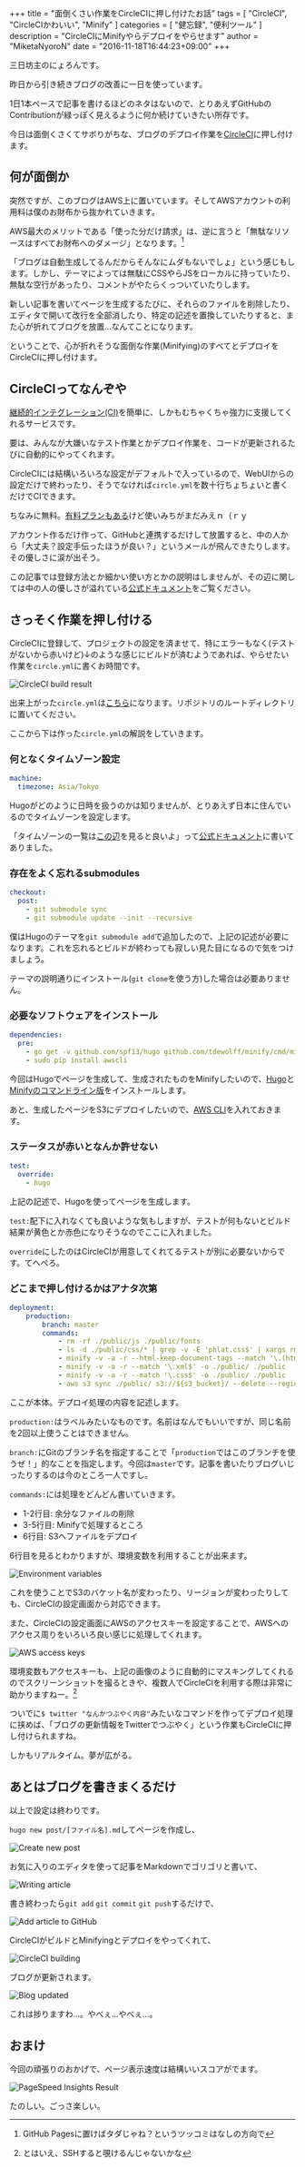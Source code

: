 +++
title = "面倒くさい作業をCircleCIに押し付けたお話"
tags = [
  "CircleCI",
  "CircleCIかわいい",
  "Minify"
]
categories = [
  "健忘録",
  "便利ツール"
]
description = "CircleCIにMinifyやらデプロイをやらせます"
author = "MiketaNyoroN"
date = "2016-11-18T16:44:23+09:00"
+++

三日坊主のにょろんです。

昨日から引き続きブログの改善に一日を使っています。

1日1本ペースで記事を書けるほどのネタはないので、とりあえずGitHubのContributionが緑っぽく見えるように何か続けていきたい所存です。

今日は面倒くさくてサボりがちな、ブログのデプロイ作業を[CircleCI](https://circleci.com/)に押し付けます。

<!--more-->


## 何が面倒か

突然ですが、このブログはAWS上に置いています。そしてAWSアカウントの利用料は僕のお財布から抜かれていきます。

AWS最大のメリットである「使った分だけ請求」は、逆に言うと「無駄なリソースはすべてお財布へのダメージ」となります。[^1]

「ブログは自動生成してるんだからそんなにムダもないでしょ」という感じもします。しかし、テーマによっては無駄にCSSやらJSをローカルに持っていたり、無駄な空行があったり、コメントがやたらくっついていたりします。

新しい記事を書いてページを生成するたびに、それらのファイルを削除したり、エディタで開いて改行を全部消したり、特定の記述を置換していたりすると、また心が折れてブログを放置…なんてことになります。

ということで、心が折れそうな面倒な作業(Minifying)のすべてとデプロイをCircleCIに押し付けます。


## CircleCIってなんぞや

[継続的インテグレーション(CI)](https://ja.wikipedia.org/wiki/%E7%B6%99%E7%B6%9A%E7%9A%84%E3%82%A4%E3%83%B3%E3%83%86%E3%82%B0%E3%83%AC%E3%83%BC%E3%82%B7%E3%83%A7%E3%83%B3)を簡単に、しかもむちゃくちゃ強力に支援してくれるサービスです。

要は、みんなが大嫌いなテスト作業とかデプロイ作業を、コードが更新されるたびに自動的にやってくれます。

CircleCIには結構いろいろな設定がデフォルトで入っているので、WebUIからの設定だけで終わったり、そうでなければ`circle.yml`を数十行ちょちょいと書くだけでCIできます。

ちなみに無料。[有料プランもある](https://circleci.com/pricing/)けど使いみちがまだみえｎ（ｒｙ

アカウント作るだけ作って、GitHubと連携するだけして放置すると、中の人から「大丈夫？設定手伝ったほうが良い？」というメールが飛んできたりします。その優しさに涙が出そう。

この記事では登録方法とか細かい使い方とかの説明はしませんが、その辺に関しては中の人の優しさが溢れている[公式ドキュメント](https://circleci.com/docs/getting-started/)をご覧ください。


## さっそく作業を押し付ける

CircleCIに登録して、プロジェクトの設定を済ませて、特にエラーもなく(テストがないから赤いけど)↓のような感じにビルドが済むようであれば、やらせたい作業を`circle.yml`に書くお時間です。

![CircleCI build result](/img/2016/11/circleci_build_result.png)

出来上がった`circle.yml`は[こちら](https://github.com/MiketaNyoroN/miketa-nyoron-blog/blob/3b22f5fad69ea6a6295e149a08cefa6fc92df74c/circle.yml)になります。リポジトリのルートディレクトリに置いてください。

ここから下は作った`circle.yml`の解説をしていきます。

### 何となくタイムゾーン設定

```yaml
machine:
  timezone: Asia/Tokyo
```

Hugoがどのように日時を扱うのかは知りませんが、とりあえず日本に住んでいるのでタイムゾーンを設定します。

「タイムゾーンの一覧は[この辺](https://en.wikipedia.org/wiki/List_of_tz_database_time_zones)を見ると良いよ」って[公式ドキュメント](https://circleci.com/docs/configuration/#timezone)に書いてありました。

### 存在をよく忘れるsubmodules

```yaml
checkout:
  post:
    - git submodule sync
    - git submodule update --init --recursive
```

僕はHugoのテーマを`git submodule add`で追加したので、上記の記述が必要になります。これを忘れるとビルドが終わっても寂しい見た目になるので気をつけましょう。

テーマの説明通りにインストール(`git clone`を使う方)した場合は必要ありません。

### 必要なソフトウェアをインストール

```yaml
dependencies:
  pre:
    - go get -v github.com/spf13/hugo github.com/tdewolff/minify/cmd/minify
    - sudo pip install awscli
```

今回はHugoでページを生成して、生成されたものをMinifyしたいので、[Hugo](https://github.com/spf13/hugo)と[Minifyのコマンドライン版](https://github.com/tdewolff/minify/tree/master/cmd/minify)をインストールします。

あと、生成したページをS3にデプロイしたいので、[AWS CLI](https://aws.amazon.com/jp/cli/)を入れておきます。

### ステータスが赤いとなんか許せない

```yaml
test:
  override:
    - hugo
```

上記の記述で、Hugoを使ってページを生成します。

`test:`配下に入れなくても良いような気もしますが、テストが何もないとビルド結果が黄色とか赤色になりそうなのでここに入れました。

`override`にしたのはCircleCIが用意してくれてるテストが別に必要ないからです。てへぺろ。

### どこまで押し付けるかはアナタ次第

```yaml
deployment:
    production:
        branch: master
        commands:
            - rm -rf ./public/js ./public/fonts
            - ls -d ./public/css/* | grep -v -E 'phlat.css$' | xargs rm -r
            - minify -v -a -r --html-keep-document-tags --match '\.(htm|html)$' -o ./public/ ./public
            - minify -v -a -r --match '\.xml$' -o ./public/ ./public
            - minify -v -a -r --match '\.css$' -o ./public/ ./public
            - aws s3 sync ./public/ s3://${s3_bucket}/ --delete --region ${aws_region}
```

ここが本体。デプロイ処理の内容を記述します。

`production:`はラベルみたいなものです。名前はなんでもいいですが、同じ名前を2回以上使うことはできません。

`branch:`にGitのブランチ名を指定することで「`production`ではこのブランチを使うぜ！」的なことを指定します。今回は`master`です。記事を書いたりブログいじったりするのは今のところ一人ですし。

`commands:`には処理をどんどん書いていきます。

- 1-2行目: 余分なファイルの削除
- 3-5行目: Minifyで処理するところ
- 6行目: S3へファイルをデプロイ

6行目を見るとわかりますが、環境変数を利用することが出来ます。

![Environment variables](/img/2016/11/circleci_environment_vars.png)

これを使うことでS3のバケット名が変わったり、リージョンが変わったりしても、CircleCIの設定画面から対応できます。

また、CircleCIの設定画面にAWSのアクセスキーを設定することで、AWSへのアクセス周りをいろいろ良い感じに処理してくれます。

![AWS access keys](/img/2016/11/circleci_aws_access_key.png)

環境変数もアクセスキーも、上記の画像のように自動的にマスキングしてくれるのでスクリーンショットを撮るときや、複数人でCircleCIを利用する際は非常に助かりますねー。[^2]

ついでに`$ twitter "なんかつぶやく内容"`みたいなコマンドを作ってデプロイ処理に挟めば、「ブログの更新情報をTwitterでつぶやく」という作業もCircleCIに押し付けられますね。

しかもリアルタイム。夢が広がる。


## あとはブログを書きまくるだけ

以上で設定は終わりです。

`hugo new post/[ファイル名].md`してページを作成し、

![Create new post](/img/2016/11/hugo_new_post.png)

お気に入りのエディタを使って記事をMarkdownでゴリゴリと書いて、

![Writing article](/img/2016/11/writing_article.png)

書き終わったら`git add` `git commit` `git push`するだけで、

![Add article to GitHub](/img/2016/11/add_article_to_github.png)

CircleCIがビルドとMinifyingとデプロイをやってくれて、

![CircleCI building](/img/2016/11/circleci_building.png)

ブログが更新されます。

![Blog updated](/img/2016/11/blog_updated.png)

これは捗りますわ…。やべぇ…やべぇ…。


## おまけ

今回の頑張りのおかげで、ページ表示速度は結構いいスコアがでます。

![PageSpeed Insights Result](/img/2016/11/pagespeed_insights_first.png)

たのしい。ごっさ楽しい。


[^1]: GitHub Pagesに置けばタダじゃね？というツッコミはなしの方向で
[^2]: とはいえ、SSHすると覗けるんじゃないかな
